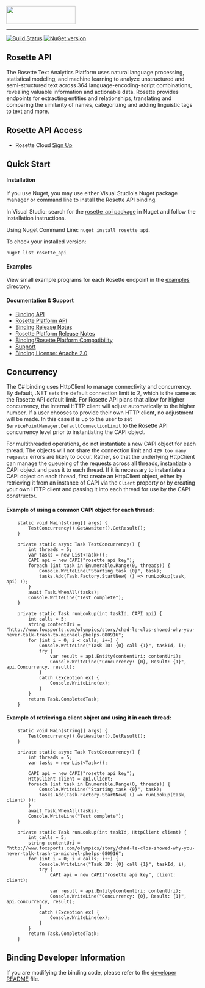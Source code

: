 <a href="https://www.babelstreet.com/rosette"><img src="https://s3.amazonaws.com/styleguide.basistech.com/logos/rosette-logo.png" width="181" height="47" /></a>

---

[![Build Status](https://travis-ci.org/rosette-api/csharp.svg?branch=master)](https://travis-ci.org/rosette-api/csharp)
[![NuGet version](https://badge.fury.io/nu/rosette_api.svg)](https://badge.fury.io/nu/rosette_api)

## Rosette API
The Rosette Text Analytics Platform uses natural language processing, statistical modeling, and machine learning to
analyze unstructured and semi-structured text across 364 language-encoding-script combinations, revealing valuable
information and actionable data. Rosette provides endpoints for extracting entities and relationships, translating and
comparing the similarity of names, categorizing and adding linguistic tags to text and more.

## Rosette API Access
- Rosette Cloud [Sign Up](https://developer.rosette.com/signup)

## Quick Start

#### Installation
If you use Nuget, you may use either Visual Studio's Nuget package manager or command line to install the Rosette API binding.

In Visual Studio: search for the [rosette_api package](https://www.nuget.org/packages/rosette_api/) in Nuget and follow the installation instructions.

Using Nuget Command Line: `nuget install rosette_api`.

To check your installed version:

`nuget list rosette_api`

#### Examples
View small example programs for each Rosette endpoint
in the [examples](https://github.com/rosette-api/csharp/tree/develop/rosette_apiExamples) directory.

#### Documentation & Support
- [Binding API](https://rosette-api.github.io/csharp/)
- [Rosette Platform API](https://developer.rosette.com/features-and-functions)
- [Binding Release Notes](https://github.com/rosette-api/csharp/wiki/Release-Notes)
- [Rosette Platform Release Notes](https://support.rosette.com/hc/en-us/articles/360018354971-Release-Notes)
- [Binding/Rosette Platform Compatibility](https://developer.rosette.com/features-and-functions?csharp#)
- [Support](https://support.rosette.com)
- [Binding License: Apache 2.0](https://github.com/rosette-api/csharp/blob/develop/LICENSE.txt)

## Concurrency
The C# binding uses HttpClient to manage connectivity and concurrency.  By default, .NET sets the default connection limit to 2, which is the same as the Rosette API default limit.  For Rosette API plans that allow for higher concurrency, the internal HTTP client will adjust automatically to the higher number.  If a user chooses to provide their own HTTP client, no adjustment will be made.  In this case it is up to the user to set `ServicePointManager.DefaultConnectionLimit` to the Rosette API concurrency level prior to instantiating the CAPI object.

For multithreaded operations, do not instantiate a new CAPI object for each thread.  The objects will not share the connection limit and `429 too many requests` errors are likely to occur. Rather, so that the underlying HttpClient can manage the queueing of the requests across all threads, instantiate a CAPI object and pass it to each thread.  If it is necessary to instantiate a CAPI object on each thread, first create an HttpClient object, either by retrieving it from an instance of CAPI via the `Client` property or by creating your own HTTP client and passing it into each thread for use by the CAPI constructor.

#### Example of using a common CAPI object for each thread:
```
    static void Main(string[] args) {
        TestConcurrency().GetAwaiter().GetResult();
    }

    private static async Task TestConcurrency() {
        int threads = 5;
        var tasks = new List<Task>();
        CAPI api = new CAPI("rosette api key");
        foreach (int task in Enumerable.Range(0, threads)) {
            Console.WriteLine("Starting task {0}", task);
            tasks.Add(Task.Factory.StartNew( () => runLookup(task, api) ));
        }
        await Task.WhenAll(tasks);
        Console.WriteLine("Test complete");
    }

    private static Task runLookup(int taskId, CAPI api) {
        int calls = 5;
        string contentUri = "http://www.foxsports.com/olympics/story/chad-le-clos-showed-why-you-never-talk-trash-to-michael-phelps-080916";
        for (int i = 0; i < calls; i++) {
            Console.WriteLine("Task ID: {0} call {1}", taskId, i);
            try {
                var result = api.Entity(contentUri: contentUri);
                Console.WriteLine("Concurrency: {0}, Result: {1}", api.Concurrency, result);
            }
            catch (Exception ex) {
                Console.WriteLine(ex);
            }
        }
        return Task.CompletedTask;
    }
```

#### Example of retrieving a client object and using it in each thread:
```
    static void Main(string[] args) {
        TestConcurrency().GetAwaiter().GetResult();
    }

    private static async Task TestConcurrency() {
        int threads = 5;
        var tasks = new List<Task>();

        CAPI api = new CAPI("rosette api key");
        HttpClient client = api.Client;
        foreach (int task in Enumerable.Range(0, threads)) {
            Console.WriteLine("Starting task {0}", task);
            tasks.Add(Task.Factory.StartNew( () => runLookup(task, client) ));
        }
        await Task.WhenAll(tasks);
        Console.WriteLine("Test complete");
    }

    private static Task runLookup(int taskId, HttpClient client) {
        int calls = 5;
        string contentUri = "http://www.foxsports.com/olympics/story/chad-le-clos-showed-why-you-never-talk-trash-to-michael-phelps-080916";
        for (int i = 0; i < calls; i++) {
            Console.WriteLine("Task ID: {0} call {1}", taskId, i);
            try {
                CAPI api = new CAPI("rosette api key", client: client);

                var result = api.Entity(contentUri: contentUri);
                Console.WriteLine("Concurrency: {0}, Result: {1}", api.Concurrency, result);
            }
            catch (Exception ex) {
                Console.WriteLine(ex);
            }
        }
        return Task.CompletedTask;
    }
```




## Binding Developer Information
If you are modifying the binding code, please refer to the [developer README](https://github.com/rosette-api/csharp/tree/develop/DEVELOPER.md) file.
